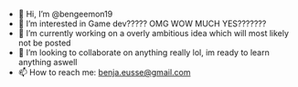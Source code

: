 - 👋 Hi, I’m @bengeemon19
- 👀 I’m interested in Game dev????? OMG WOW MUCH YES???????
- 🌱 I’m currently working on a overly ambitious idea which will most likely not be posted
- 💞️ I’m looking to collaborate on anything really lol, im ready to learn anything aswell
- 📫 How to reach me: benja.eusse@gmail.com

<!---
bengeemon19/bengeemon19 is a ✨ special ✨ repository because its `README.md` (this file) appears on your GitHub profile.
You can click the Preview link to take a look at your changes.
--->
